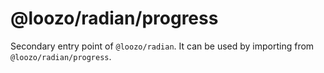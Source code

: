 # @loozo/radian/progress

Secondary entry point of `@loozo/radian`. It can be used by importing from `@loozo/radian/progress`.
